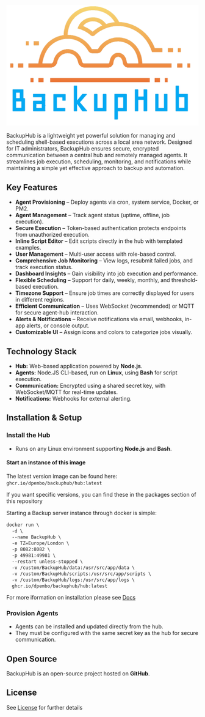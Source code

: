 ![image info](./public/images/BackupHubColorBlue.png)

BackupHub is a lightweight yet powerful solution for managing and scheduling shell-based executions across a local area network. Designed for IT administrators, BackupHub ensures secure, encrypted communication between a central hub and remotely managed agents. It streamlines job execution, scheduling, monitoring, and notifications while maintaining a simple yet effective approach to backup and automation.

## Key Features

- **Agent Provisioning** – Deploy agents via cron, system service, Docker, or PM2.
- **Agent Management** – Track agent status (uptime, offline, job execution).
- **Secure Execution** – Token-based authentication protects endpoints from unauthorized execution.
- **Inline Script Editor** – Edit scripts directly in the hub with templated examples.
- **User Management** – Multi-user access with role-based control.
- **Comprehensive Job Monitoring** – View logs, resubmit failed jobs, and track execution status.
- **Dashboard Insights** – Gain visibility into job execution and performance.
- **Flexible Scheduling** – Support for daily, weekly, monthly, and threshold-based execution.
- **Timezone Support** – Ensure job times are correctly displayed for users in different regions.
- **Efficient Communication** – Uses WebSocket (recommended) or MQTT for secure agent-hub interaction.
- **Alerts & Notifications** – Receive notifications via email, webhooks, in-app alerts, or console output.
- **Customizable UI** – Assign icons and colors to categorize jobs visually.

## Technology Stack

- **Hub:** Web-based application powered by **Node.js**.
- **Agents:** Node.JS CLI-based, run on **Linux**, using **Bash** for script execution.
- **Communication:** Encrypted using a shared secret key, with WebSocket/MQTT for real-time updates.
- **Notifications:** Webhooks for external alerting.

## Installation & Setup

### Install the Hub

- Runs on any Linux environment supporting **Node.js** and **Bash**.

#### Start an instance of this image

The latest version image can be found here:
```ghcr.io/dpembo/backuphub/hub:latest```

If you want specific versions, you can find these in the packages section of this repository

Starting a Backup server instance through docker is simple:

```
docker run \
  -d \
  --name BackupHub \
  -e TZ=Europe/London \
  -p 8082:8082 \
  -p 49981:49981 \  
  --restart unless-stopped \ 
  -v /custom/BackupHub/data:/usr/src/app/data \
  -v /custom/BackupHub/scripts:/usr/src/app/scripts \ 
  -v /custom/BackupHub/logs:/usr/src/app/logs \
  ghcr.io/dpembo/backuphub/hub:latest
```

For more iformation on installation please see [Docs](docs/installation.md)

### Provision Agents

- Agents can be installed and updated directly from the hub.
- They must be configured with the same secret key as the hub for secure communication.

## Open Source

BackupHub is an open-source project hosted on **GitHub**.

## License
See [License](LICENSE) for further details
